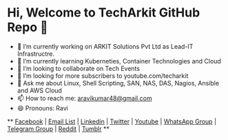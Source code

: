 # Hi, Welcome to TechArkit GitHub Repo 👋


- 🔭 I’m currently working on ARKIT Solutions Pvt Ltd as Lead-IT Infrastructre.
- 🌱 I’m currently learning Kuberneties, Container Technologies and Cloud
- 👯 I’m looking to collaborate on Tech Events
- 🤔 I’m looking for more subscribers to youtube.com/techarkit 
- 💬 Ask me about Linux, Shell Scripting, SAN, NAS, DAS, Nagios, Ansible and AWS Cloud
- 📫 How to reach me: aravikumar48@gmail.com
- 😄 Pronouns: Ravi

** [Facebook](https://www.facebook.com/Linuxarkit/) | [Email List](https://feedburner.google.com/fb/a/mailverify?uri=arkit) |  [Linkedin](https://in.linkedin.com/in/ravi-kumar-94530121) | [Twitter](https://twitter.com/aravikumar48) | [Youtube](https://www.youtube.com/Techarkit?sub_confirmation=1) | [WhatsApp Group](http://bit.ly/wappg) | [Telegram Group](http://bit.ly/linux-telegram) | [Reddit](http://bit.ly/redditark) | [Tumblr](https://www.tumblr.com/blog/aravikumar48) **
